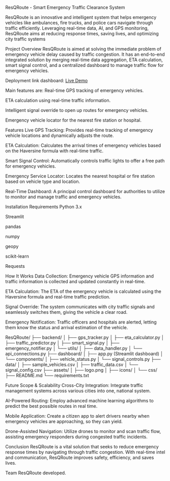 ResQRoute - Smart Emergency Traffic Clearance System

ResQRoute is an innovative and intelligent system that helps emergency vehicles like ambulances, fire trucks, and police cars navigate through traffic efficiently. Leveraging real-time data, AI, and GPS monitoring, ResQRoute aims at reducing response times, saving lives, and optimizing city traffic systems

Project Overview
ResQRoute is aimed at solving the immediate problem of emergency vehicle delay caused by traffic congestion. It has an end-to-end integrated solution by merging real-time data aggregation, ETA calculation, smart signal control, and a centralized dashboard to manage traffic flow for emergency vehicles.

Deployment link dashboard:
[Live Demo](https://resqroute-dashboard.onrender.com/)

Main features are:
Real-time GPS tracking of emergency vehicles.

ETA calculation using real-time traffic information.

Intelligent signal override to open up routes for emergency vehicles.

Emergency vehicle locator for the nearest fire station or hospital.

Features
Live GPS Tracking: Provides real-time tracking of emergency vehicle locations and dynamically adjusts the route.

ETA Calculation: Calculates the arrival times of emergency vehicles based on the Haversine formula with real-time traffic.

Smart Signal Control: Automatically controls traffic lights to offer a free path for emergency vehicles.

Emergency Service Locator: Locates the nearest hospital or fire station based on vehicle type and location.

Real-Time Dashboard: A principal control dashboard for authorities to utilize to monitor and manage traffic and emergency vehicles.

Installation
Requirements
Python 3.x

Streamlit

pandas

numpy

geopy

scikit-learn

Requests

How It Works
Data Collection: Emergency vehicle GPS information and traffic information is collected and updated constantly in real-time.

ETA Calculation: The ETA of the emergency vehicle is calculated using the Haversine formula and real-time traffic prediction.

Signal Override: The system communicates with city traffic signals and seamlessly switches them, giving the vehicle a clear road.

Emergency Notification: Traffic officers and hospitals are alerted, letting them know the status and arrival estimation of the vehicle.

ResQRoute/
├── backend/
│ ├── gps_tracker.py
│ ├── eta_calculator.py
│ ├── traffic_predictor.py
│ ├── smart_signal.py
│ ├── emergency_notifier.py
│ └── utils/
│ ├── data_handler.py
│ └── api_connections.py
├── dashboard/
│ ├── app.py (Streamlit dashboard)
│ └── components/
│ ├── vehicle_status.py
│ └── signal_controls.py
├── data/
│ ├── sample_vehicles.csv
│ ├── traffic_data.csv
│ └── signal_config.csv
├── assets/
│ ├── logo.png
│ ├── icons/
│ └── css/
├── README.md
└── requirements.txt

Future Scope & Scalability
Cross-City Integration: Integrate traffic management systems across various cities into one, national system.

AI-Powered Routing: Employ advanced machine learning algorithms to predict the best possible routes in real time.

Mobile Application: Create a citizen app to alert drivers nearby when emergency vehicles are approaching, so they can yield.

Drone-Assisted Navigation: Utilize drones to monitor and scan traffic flow, assisting emergency responders during congested traffic incidents.

Conclusion
ResQRoute is a vital solution that seeks to reduce emergency response times by navigating through traffic congestion. With real-time intel and communication, ResQRoute improves safety, efficiency, and saves lives.

Team ResQRoute developed.
